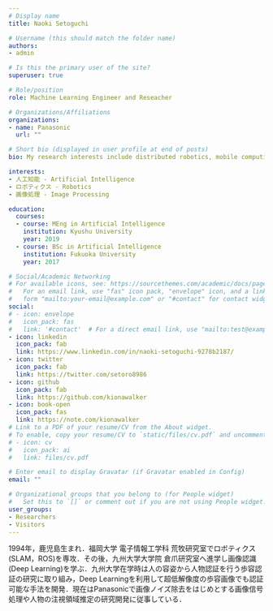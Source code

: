 ```yaml
---
# Display name
title: Naoki Setoguchi

# Username (this should match the folder name)
authors:
- admin

# Is this the primary user of the site?
superuser: true

# Role/position
role: Machine Learning Engineer and Reseacher

# Organizations/Affiliations
organizations:
- name: Panasonic
  url: ""

# Short bio (displayed in user profile at end of posts)
bio: My research interests include distributed robotics, mobile computing and programmable matter.

interests:
- 人工知能 - Artificial Intelligence
- ロボティクス - Robotics
- 画像処理 - Image Processing

education:
  courses:
  - course: MEng in Artificial Intelligence
    institution: Kyushu University
    year: 2019
  - course: BSc in Artificial Intelligence
    institution: Fukuoka University
    year: 2017

# Social/Academic Networking
# For available icons, see: https://sourcethemes.com/academic/docs/page-builder/#icons
#   For an email link, use "fas" icon pack, "envelope" icon, and a link in the
#   form "mailto:your-email@example.com" or "#contact" for contact widget.
social:
# - icon: envelope
#   icon_pack: fas
#   link: '#contact'  # For a direct email link, use "mailto:test@example.org".
- icon: linkedin
  icon_pack: fab
  link: https://www.linkedin.com/in/naoki-setoguchi-9278b2187/
- icon: twitter
  icon_pack: fab
  link: https://twitter.com/setoro8986
- icon: github
  icon_pack: fab
  link: https://github.com/kionawalker
- icon: book-open
  icon_pack: fas
  link: https://note.com/kionawalker
# Link to a PDF of your resume/CV from the About widget.
# To enable, copy your resume/CV to `static/files/cv.pdf` and uncomment the lines below.
# - icon: cv
#   icon_pack: ai
#   link: files/cv.pdf

# Enter email to display Gravatar (if Gravatar enabled in Config)
email: ""

# Organizational groups that you belong to (for People widget)
#   Set this to `[]` or comment out if you are not using People widget.
user_groups:
- Researchers
- Visitors
---
```


1994年，鹿児島生まれ．福岡大学 電子情報工学科 荒牧研究室でロボティクス(SLAM，ROS)を専攻．その後，九州大学大学院 倉爪研究室へ進学し画像認識(Deep Learning)を学ぶ．九州大学在学時は人の容姿から人物認証を行う歩容認証の研究に取り組み，Deep Learningを利用して超低解像度の歩容画像でも認証可能な手法を開発．現在はPanasonicで画像ノイズ除去をはじめとする画像信号処理や人物の注視領域推定の研究開発に従事している．
